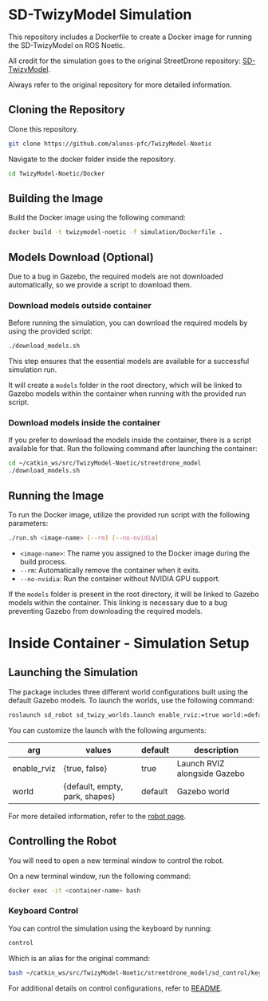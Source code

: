 # SD-TwizyModel Simulation

This repository includes a Dockerfile to create a Docker image for running the 
SD-TwizyModel on ROS Noetic.

All credit for the simulation goes to the original StreetDrone repository: [SD-TwizyModel](https://github.com/streetdrone-home/SD-TwizyModel).

Always refer to the original repository for more detailed information.

## Cloning the Repository

Clone this repository.

```bash	
git clone https://github.com/alunos-pfc/TwizyModel-Noetic
```

Navigate to the docker folder inside the repository.

```bash
cd TwizyModel-Noetic/Docker
```

## Building the Image

Build the Docker image using the following command:

```bash
docker build -t twizymodel-noetic -f simulation/Dockerfile .
```

## Models Download (Optional)

Due to a bug in Gazebo, the required models are not downloaded automatically, so we provide a script to download them.

### Download models outside container
Before running the simulation, you can download the required models by using the provided script:

```bash
./download_models.sh
```

This step ensures that the essential models are available for a successful simulation run.

It will create a `models` folder in the root directory, which will be linked to Gazebo models within the container when running with the provided run script.

### Download models inside the container

If you prefer to download the models inside the container, there is a script available for that. Run the following command after launching the container:

```bash
cd ~/catkin_ws/src/TwizyModel-Noetic/streetdrone_model
./download_models.sh
```

## Running the Image

To run the Docker image, utilize the provided run script with the following parameters:

```bash
./run.sh <image-name> [--rm] [--no-nvidia]
```

- `<image-name>`: The name you assigned to the Docker image during the build process.
- `--rm`: Automatically remove the container when it exits.
- `--no-nvidia`: Run the container without NVIDIA GPU support.

If the `models` folder is present in the root directory, it will be linked to Gazebo models within the container. This linking is necessary due to a bug preventing Gazebo from downloading the required models.

# Inside Container - Simulation Setup

## Launching the Simulation

The package includes three different world configurations built using the default Gazebo models. To launch the worlds, use the following command:

```bash
roslaunch sd_robot sd_twizy_worlds.launch enable_rviz:=true world:=default
```

You can customize the launch with the following arguments:

| arg         | values                         | default | description                  |
|-------------|--------------------------------|---------|------------------------------|
| enable_rviz | {true, false}                  | true    | Launch RVIZ alongside Gazebo |
| world       | {default, empty, park, shapes} | default | Gazebo world                 |

For more detailed information, refer to the [robot page](https://github.com/alunos-pfc/TwizyModel-Noetic/tree/master/streetdrone_model/sd_robot).

## Controlling the Robot

You will need to open a new terminal window to control the robot.

On a new terminal window, run the following command:
```bash
docker exec -it <container-name> bash
```

### Keyboard Control

You can control the simulation using the keyboard by running:

```bash
control
```

Which is an alias for the original command:

```bash
bash ~/catkin_ws/src/TwizyModel-Noetic/streetdrone_model/sd_control/keyboardlaunch.sh 
```

For additional details on control configurations, refer to [README](https://github.com/alunos-pfc/TwizyModel-Noetic/blob/master/README.md).